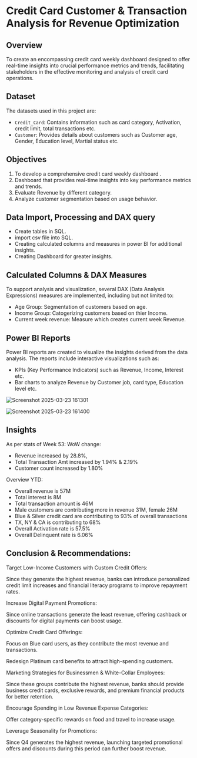 # Credit Card Customer & Transaction Analysis for Revenue Optimization

## Overview
To create an encompassing credit card weekly dashboard designed to offer real-time insights into crucial performance metrics and trends, facilitating stakeholders in the effective monitoring and analysis of credit card operations.

## Dataset
The datasets used in this project are:
- `Credit_Card`: Contains information such as card category, Activation, credit limit, total transactions etc.
- `Customer`: Provides details about customers such as Customer age, Gender, Education level, Martial status etc.

## Objectives
1. To develop a comprehensive credit card weekly dashboard .
2. Dashboard that provides real-time insights into key performance metrics and trends.
3. Evaluate Revenue by different category.
4. Analyze customer segmentation based on usage behavior.

## Data Import, Processing and DAX query
- Create tables in SQL.
- import csv file into SQL.
- Creating calculated columns and measures in power BI for additional insights.
- Creating Dashboard for greater insights.

## Calculated Columns & DAX Measures
To support analysis and visualization, several DAX (Data Analysis Expressions) measures are implemented, including but not limited to:
- Age Group: Segmentation of customers based on age.
- Income Group: Catogerizing customers based on thier Income.
- Current week revenue: Measure which creates current week Revenue.

## Power BI Reports
Power BI reports are created to visualize the insights derived from the data analysis. The reports include interactive visualizations such as:
- KPIs (Key Performance Indicators) such as Revenue, Income, Interest etc.
- Bar charts to analyze Revenue by Customer job, card type, Education level etc.

![Screenshot 2025-03-23 161301](https://github.com/user-attachments/assets/c5b53525-5373-45ea-aac6-4dc817cb980d)

![Screenshot 2025-03-23 161400](https://github.com/user-attachments/assets/50c1803f-b351-40f5-b6f7-579f50b3829f)

## Insights
As per stats of Week 53:
WoW change: 
- Revenue increased by 28.8%, 
- Total Transaction Amt increased by 1.94% & 2.19%
- Customer count increased by 1.80%

Overview YTD:
- Overall revenue is 57M
- Total interest is 8M
- Total transaction amount is 46M
- Male customers are contributing more in revenue 31M, female 26M
- Blue & Silver credit card are contributing to 93% of overall 
transactions
- TX, NY & CA is contributing to 68%
- Overall Activation rate is 57.5%
- Overall Delinquent rate is 6.06%


## Conclusion & Recommendations:
Target Low-Income Customers with Custom Credit Offers:

Since they generate the highest revenue, banks can introduce personalized credit limit increases and financial literacy programs to improve repayment rates.

Increase Digital Payment Promotions:

Since online transactions generate the least revenue, offering cashback or discounts for digital payments can boost usage.

Optimize Credit Card Offerings:

Focus on Blue card users, as they contribute the most revenue and transactions.

Redesign Platinum card benefits to attract high-spending customers.

Marketing Strategies for Businessmen & White-Collar Employees:

Since these groups contribute the highest revenue, banks should provide business credit cards, exclusive rewards, and premium financial products for better retention.

Encourage Spending in Low Revenue Expense Categories:

Offer category-specific rewards on food and travel to increase usage.

Leverage Seasonality for Promotions:

Since Q4 generates the highest revenue, launching targeted promotional offers and discounts during this period can further boost revenue.



